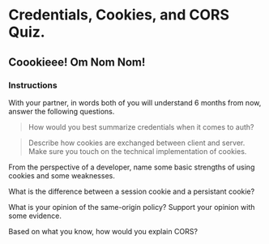 # Credentials, Cookies, and CORS Quiz.
## Coookieee! Om Nom Nom!

### Instructions
With your partner, in words both of you will understand 6 months from now, answer the following questions.

> How would you best summarize credentials when it comes to auth?

<!-- Answer Here -->

> Describe how cookies are exchanged between client and server.  Make sure you touch on the technical implementation of cookies.

<!-- Answer Here -->

From the perspective of a developer, name some basic strengths of using cookies and some weaknesses.

<!-- Answer Here -->

What is the difference between a session cookie and a persistant cookie?

<!-- Answer Here -->

What is your opinion of the same-origin policy?  Support your opinion with some evidence.

<!-- Answer Here -->

Based on what you know, how would you explain CORS?

<!-- Answer Here -->
